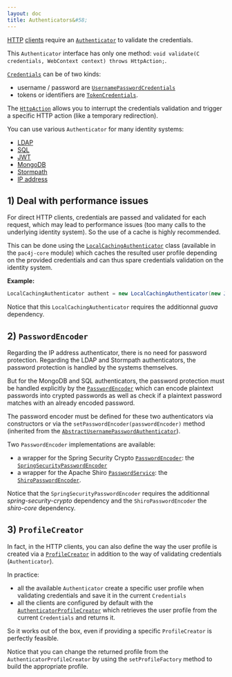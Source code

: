 ```yaml
---
layout: doc
title: Authenticators&#58;
---
```


[HTTP](clients/http.html) [clients](clients.html) require an [`Authenticator`](https://github.com/pac4j/pac4j/blob/master/pac4j-core/src/main/java/org/pac4j/core/credentials/authenticator/Authenticator.java) to validate the credentials.

This `Authenticator` interface has only one method: `void validate(C credentials, WebContext context) throws HttpAction;`.

[`Credentials`](https://github.com/pac4j/pac4j/blob/master/pac4j-core/src/main/java/org/pac4j/core/credentials/Credentials.java) can be of two kinds:

- username / password are [`UsernamePasswordCredentials`](https://github.com/pac4j/pac4j/blob/master/pac4j-core/src/main/java/org/pac4j/core/credentials/UsernamePasswordCredentials.java)
- tokens or identifiers are [`TokenCredentials`](https://github.com/pac4j/pac4j/blob/master/pac4j-core/src/main/java/org/pac4j/core/credentials/TokenCredentials.java).

The [`HttpAction`](https://github.com/pac4j/pac4j/blob/master/pac4j-core/src/main/java/org/pac4j/core/exception/HttpAction.java) allows you to interrupt the credentials validation and trigger a specific HTTP action (like a temporary redirection).

You can use various `Authenticator` for many identity systems:

- [LDAP](authenticators/ldap.html)
- [SQL](authenticators/sql.html)
- [JWT](authenticators/jwt.html)
- [MongoDB](authenticators/mongodb.html)
- [Stormpath](authenticators/stormpath.html)
- [IP address](authenticators/ip.html)

## 1) Deal with performance issues

For direct HTTP clients, credentials are passed and validated for each request, which may lead to performance issues (too many calls to the underlying identity system). So the use of a cache is highly recommended.

This can be done using the [`LocalCachingAuthenticator`](https://github.com/pac4j/pac4j/blob/master/pac4j-core/src/main/java/org/pac4j/core/credentials/authenticator/LocalCachingAuthenticator.java) class (available in the `pac4j-core` module) which caches the resulted user profile depending on the provided credentials and can thus spare credentials validation on the identity system.

**Example:**

```java
LocalCachingAuthenticator authent = new LocalCachingAuthenticator(new JwtAuthenticator(secret), 10000, 15, TimeUnit.MINUTES);
```

<div class="alert alert-danger"><i class="fa fa-exclamation-triangle" aria-hidden="true"></i> Notice that this <code>LocalCachingAuthenticator</code> requires the additionnal <i>guava</i> dependency.</div>

## 2) `PasswordEncoder`

Regarding the IP address authenticator, there is no need for password protection. Regarding the LDAP and Stormpath authenticators, the password protection is handled by the systems themselves.

But for the MongoDB and SQL authenticators, the password protection must be handled explicitly by the [`PasswordEncoder`](https://github.com/pac4j/pac4j/blob/master/pac4j-core/src/main/java/org/pac4j/core/credentials/password/PasswordEncoder.java)
which can encode plaintext passwords into crypted passwords as well as check if a plaintext password matches with an already encoded password.

The password encoder must be defined for these two authenticators via constructors or via the `setPasswordEncoder(passwordEncoder)` method (inherited from the [`AbstractUsernamePasswordAuthenticator`](https://github.com/pac4j/pac4j/blob/master/pac4j-core/src/main/java/org/pac4j/core/credentials/authenticator/AbstractUsernamePasswordAuthenticator.java)).

Two `PasswordEncoder` implementations are available:

- a wrapper for the Spring Security Crypto [`PasswordEncoder`](https://github.com/spring-projects/spring-security/blob/master/crypto/src/main/java/org/springframework/security/crypto/password/PasswordEncoder.java): the [`SpringSecurityPasswordEncoder`](https://github.com/pac4j/pac4j/blob/master/pac4j-core/src/main/java/org/pac4j/core/credentials/password/SpringSecurityPasswordEncoder.java)
- a wrapper for the Apache Shiro [`PasswordService`](https://shiro.apache.org/static/1.3.1/apidocs/org/apache/shiro/authc/credential/PasswordService.html):  the [`ShiroPasswordEncoder`](https://github.com/pac4j/pac4j/blob/master/pac4j-core/src/main/java/org/pac4j/core/credentials/password/ShiroPasswordEncoder.java).

<div class="alert alert-danger"><i class="fa fa-exclamation-triangle" aria-hidden="true"></i> Notice that the <code>SpringSecurityPasswordEncoder</code> requires the additionnal <i>spring-security-crypto</i> dependency and the <code>ShiroPasswordEncoder</code> the <i>shiro-core</i> dependency.</div>

## 3) `ProfileCreator`

In fact, in the HTTP clients, you can also define the way the user profile is created via a [`ProfileCreator`](https://github.com/pac4j/pac4j/blob/master/pac4j-core/src/main/java/org/pac4j/core/profile/creator/ProfileCreator.java) in addition to the way of validating credentials (`Authenticator`).

In practice:

- all the available `Authenticator` create a specific user profile when validating credentials and save it in the current `Credentials`
- all the clients are configured by default with the [`AuthenticatorProfileCreator`](https://github.com/pac4j/pac4j/blob/master/pac4j-core/src/main/java/org/pac4j/core/profile/creator/AuthenticatorProfileCreator.java) which retrieves the user profile from the current `Credentials` and returns it.

So it works out of the box, even if providing a specific `ProfileCreator` is perfectly feasible.

Notice that you can change the returned profile from the `AuthenticatorProfileCreator` by using the `setProfileFactory` method to build the appropriate profile.
